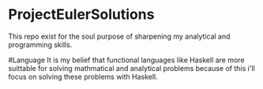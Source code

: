 # ProjectEulerSolutions
This repo exist for the soul purpose of sharpening my analytical and programming skills.

#Language
It is my belief that functional languages like Haskell are more suittable for solving mathmatical and analytical problems because of this i'll focus on solving these problems with Haskell.

